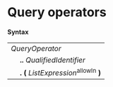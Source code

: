 # Query operators

**Syntax**

<table>
    <tr>
        <td colspan="2"><i>QueryOperator</i></td>
    </tr>
    <tr>
        <td>&nbsp;</td><td><b>..</b> <i>QualifiedIdentifier</i></td>
    </tr>
    <tr>
        <td>&nbsp;</td><td><b>.</b> <b>(</b> <i>ListExpression</i><sup>allowIn</sup> <b>)</b></td>
    </tr>
</table>